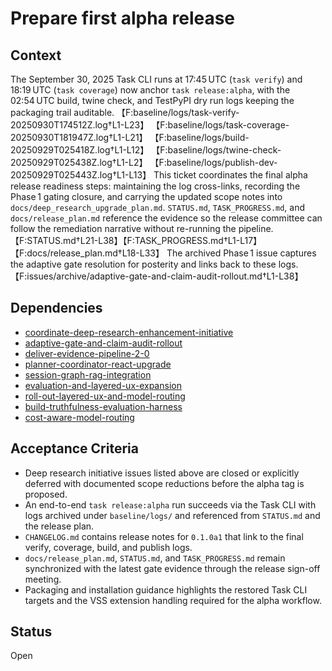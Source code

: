 # Prepare first alpha release

## Context
The September 30, 2025 Task CLI runs at 17:45 UTC (`task verify`) and 18:19 UTC
(`task coverage`) now anchor `task release:alpha`, with the 02:54 UTC build,
twine check, and TestPyPI dry run logs keeping the packaging trail auditable.
【F:baseline/logs/task-verify-20250930T174512Z.log†L1-L23】
【F:baseline/logs/task-coverage-20250930T181947Z.log†L1-L21】
【F:baseline/logs/build-20250929T025418Z.log†L1-L12】
【F:baseline/logs/twine-check-20250929T025438Z.log†L1-L2】
【F:baseline/logs/publish-dev-20250929T025443Z.log†L1-L13】
This ticket coordinates the final alpha release readiness steps: maintaining the
log cross-links, recording the Phase 1 gating closure, and carrying the updated
scope notes into `docs/deep_research_upgrade_plan.md`. `STATUS.md`,
`TASK_PROGRESS.md`, and `docs/release_plan.md` reference the evidence so the
release committee can follow the remediation narrative without re-running the
pipeline.
【F:STATUS.md†L21-L38】【F:TASK_PROGRESS.md†L1-L17】【F:docs/release_plan.md†L18-L33】
The archived Phase 1 issue captures the adaptive gate resolution for posterity
and links back to these logs.
【F:issues/archive/adaptive-gate-and-claim-audit-rollout.md†L1-L38】

## Dependencies
- [coordinate-deep-research-enhancement-initiative](coordinate-deep-research-enhancement-initiative.md)
- [adaptive-gate-and-claim-audit-rollout](archive/adaptive-gate-and-claim-audit-rollout.md)
- [deliver-evidence-pipeline-2-0](deliver-evidence-pipeline-2-0.md)
- [planner-coordinator-react-upgrade](planner-coordinator-react-upgrade.md)
- [session-graph-rag-integration](session-graph-rag-integration.md)
- [evaluation-and-layered-ux-expansion](evaluation-and-layered-ux-expansion.md)
- [roll-out-layered-ux-and-model-routing](roll-out-layered-ux-and-model-routing.md)
- [build-truthfulness-evaluation-harness](build-truthfulness-evaluation-harness.md)
- [cost-aware-model-routing](cost-aware-model-routing.md)

## Acceptance Criteria
- Deep research initiative issues listed above are closed or explicitly deferred
  with documented scope reductions before the alpha tag is proposed.
- An end-to-end `task release:alpha` run succeeds via the Task CLI with logs
  archived under `baseline/logs/` and referenced from `STATUS.md` and the
  release plan.
- `CHANGELOG.md` contains release notes for `0.1.0a1` that link to the final
  verify, coverage, build, and publish logs.
- `docs/release_plan.md`, `STATUS.md`, and `TASK_PROGRESS.md` remain synchronized
  with the latest gate evidence through the release sign-off meeting.
- Packaging and installation guidance highlights the restored Task CLI targets
  and the VSS extension handling required for the alpha workflow.

## Status
Open
